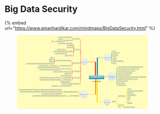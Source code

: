 # Big Data Security

{% embed url="https://www.amanhardikar.com/mindmaps/BigDataSecurity.html" %}



<figure><img src="../../../.gitbook/assets/image (102).png" alt=""><figcaption></figcaption></figure>
